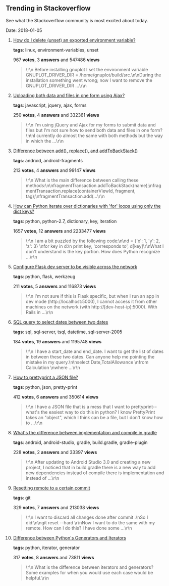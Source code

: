 ## Trending in Stackoverflow

See what the Stackoverflow community is most excited about today.

Date: 2018-01-05


1. [How do I delete (unset) an exported environment variable?](https://stackoverflow.com/questions/6877727/how-do-i-delete-unset-an-exported-environment-variable)

    **tags**: linux, environment-variables, unset
            
    967 **votes**, 3 **answers** and 547486 **views**

    > \r\n            Before installing gnuplot I set the environment variable GNUPLOT_DRIVER_DIR = /home/gnuplot/build/src.\n\nDuring the installation something went wrong; now I want to remove the GNUPLOT_DRIVER_DIR ...\r\n        

    
2. [Uploading both data and files in one form using Ajax?](https://stackoverflow.com/questions/10899384/uploading-both-data-and-files-in-one-form-using-ajax)

    **tags**: javascript, jquery, ajax, forms
            
    250 **votes**, 4 **answers** and 332361 **views**

    > \r\n            I'm using jQuery and Ajax for my forms to submit data and files but I'm not sure how to send both data and files in one form?\n\nI currently do almost the same with both methods but the way in which the ...\r\n        

    
3. [Difference between add(), replace(), and addToBackStack()](https://stackoverflow.com/questions/18634207/difference-between-add-replace-and-addtobackstack)

    **tags**: android, android-fragments
            
    213 **votes**, 4 **answers** and 99147 **views**

    > \r\n            What is the main difference between calling these methods:\n\nfragmentTransaction.addToBackStack(name);\nfragmentTransaction.replace(containerViewId, fragment, tag);\nfragmentTransaction.add(...\r\n        

    
4. [How can Python iterate over dictionaries with 'for' loops using only the dict keys?](https://stackoverflow.com/questions/3294889/how-can-python-iterate-over-dictionaries-with-for-loops-using-only-the-dict-ke)

    **tags**: python, python-2.7, dictionary, key, iteration
            
    1657 **votes**, 12 **answers** and 2233477 **views**

    > \r\n            I am a bit puzzled by the following code:\n\nd = {'x': 1, 'y': 2, 'z': 3} \nfor key in d:\n    print key, 'corresponds to', d[key]\r\nWhat I don't understand is the key portion. How does Python recognize ...\r\n        

    
5. [Configure Flask dev server to be visible across the network](https://stackoverflow.com/questions/7023052/configure-flask-dev-server-to-be-visible-across-the-network)

    **tags**: python, flask, werkzeug
            
    211 **votes**, 5 **answers** and 116873 **views**

    > \r\n            I'm not sure if this is Flask specific, but when I run an app in dev mode (http://localhost:5000), I cannot access it from other machines on the network (with http://[dev-host-ip]:5000). With Rails in ...\r\n        

    
6. [SQL query to select dates between two dates](https://stackoverflow.com/questions/5125076/sql-query-to-select-dates-between-two-dates)

    **tags**: sql, sql-server, tsql, datetime, sql-server-2005
            
    184 **votes**, 19 **answers** and 1195748 **views**

    > \r\n            I have a start_date and end_date. I want to get the list of dates in between these two dates. Can anyone help me pointing the mistake in my query.\n\nselect Date,TotalAllowance \nfrom Calculation \nwhere ...\r\n        

    
7. [How to prettyprint a JSON file?](https://stackoverflow.com/questions/12943819/how-to-prettyprint-a-json-file)

    **tags**: python, json, pretty-print
            
    412 **votes**, 6 **answers** and 350614 **views**

    > \r\n            I have a JSON file that is a mess that I want to prettyprint-- what's the easiest way to do this in python? I know PrettyPrint takes an "object", which I think can be a file, but I don't know how to ...\r\n        

    
8. [What's the difference between implementation and compile in gradle](https://stackoverflow.com/questions/44493378/whats-the-difference-between-implementation-and-compile-in-gradle)

    **tags**: android, android-studio, gradle, build.gradle, gradle-plugin
            
    228 **votes**, 2 **answers** and 33397 **views**

    > \r\n            After updating to Android Studio 3.0 and creating a new project, I noticed that in build.gradle there is a new way to add new dependencies instead of compile there is implementation and instead of ...\r\n        

    
9. [Resetting remote to a certain commit](https://stackoverflow.com/questions/5816688/resetting-remote-to-a-certain-commit)

    **tags**: git
            
    329 **votes**, 7 **answers** and 213038 **views**

    > \r\n            I want to discard all changes done after commit <commit-hash> .\nSo I did:\n\ngit reset --hard <commit-hash>\r\nNow I want to do the same with my remote. How can I do this? I have done some ...\r\n        

    
10. [Difference between Python's Generators and Iterators](https://stackoverflow.com/questions/2776829/difference-between-pythons-generators-and-iterators)

    **tags**: python, iterator, generator
            
    317 **votes**, 8 **answers** and 73811 **views**

    > \r\n            What is the difference between iterators and generators? Some examples for when you would use each case would be helpful.\r\n        

    